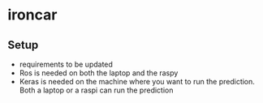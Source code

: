 # ironcar
## Setup
* requirements to be updated
* Ros is needed on both the laptop and the raspy
* Keras is needed on the machine where you want to run the prediction. Both a laptop or a raspi can run the prediction

